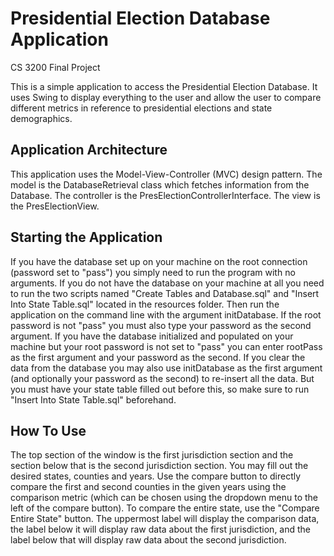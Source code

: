 # Presidential Election Database Application
CS 3200 Final Project

This is a simple application to access the Presidential Election Database. It uses Swing to display everything to the user and allow the user to compare different metrics in reference to presidential elections and state demographics.

## Application Architecture

This application uses the Model-View-Controller (MVC) design pattern. The model is the DatabaseRetrieval class which fetches information from the Database. The controller is the PresElectionControllerInterface. The view is the PresElectionView.

## Starting the Application

If you have the database set up on your machine on the root connection (password set to "pass") you simply need to run the program with no arguments. If you do not have the database on your machine at all you need to run the two scripts named "Create Tables and Database.sql" and "Insert Into State Table.sql" located in the resources folder. Then run the application on the command line with the argument initDatabase. If the root password is not "pass" you must also type your password as the second argument. If you have the database initialized and populated on your machine but your root password is not set to "pass" you can enter rootPass as the first argument and your password as the second. If you clear the data from the database you may also use initDatabase as the first argument (and optionally your password as the second) to re-insert all the data. But you must have your state table filled out before this, so make sure to run "Insert Into State Table.sql" beforehand.

## How To Use

The top section of the window is the first jurisdiction section and the section below that is the second jurisdiction section. You may fill out the desired states, counties and years. Use the compare button to directly compare the first and second counties in the given years using the comparison metric (which can be chosen using the dropdown menu to the left of the compare button). To compare the entire state, use the "Compare Entire State" button. The uppermost label will display the comparison data, the label below it will display raw data about the first jurisdiction, and the label below that will display raw data about the second jurisdiction.

